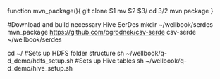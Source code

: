 function mvn_package(){
  git clone $1
  mv $2 $3/
  cd $3/$2
  mvn package
}

#Download and build necessary Hive SerDes
mkdir ~/wellbook/serdes
mvn_package https://github.com/ogrodnek/csv-serde csv-serde ~/wellbook/serdes

cd ~/
#Sets up HDFS folder structure
sh ~/wellbook/q-d_demo/hdfs_setup.sh
#Sets up Hive tables
sh ~/wellbook/q-d_demo/hive_setup.sh
